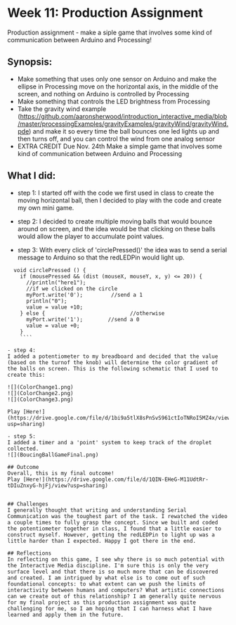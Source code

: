 # Week 11: Production Assignment
Production assignment - make a siple game that involves some kind of communication between Arduino and Processing!


## Synopsis:
- Make something that uses only one sensor on Arduino and make the ellipse in Processing move on the horizontal axis, in the middle of the screen, and nothing on Arduino is controlled by Processing
- Make something that controls the LED brightness from Processing
- Take the gravity wind example (https://github.com/aaronsherwood/introduction_interactive_media/blob/master/processingExamples/gravityExamples/gravityWind/gravityWind.pde) and make it so every time the ball bounces one led lights up and then turns off, and you can control the wind from one analog sensor
- EXTRA CREDIT Due Nov. 24th
Make a simple game that involves some kind of communication between Arduino and Processing

## What I did:

- step 1: 
I started off with the code we first used in class to create the moving horizontal ball, then I decided to play with the code and create my own mini game. 

- step 2: 
I decided to create multiple moving balls that would bounce around on screen, and the idea would be that clicking on these balls would allow the player to accumulate point values. 

- step 3:
With every click of 'circlePressed()' the idea was to send a serial message to Arduino so that the redLEDPin would light up. 

````
  void circlePressed () {
    if (mousePressed && (dist (mouseX, mouseY, x, y) <= 20)) {
      //println("here1");
      //if we clicked on the circle
      myPort.write('0');         //send a 1
      println("0");
      value = value +10;
    } else {                           //otherwise
      myPort.write('1');        //send a 0
      value = value +0;
    }
    ````

- step 4: 
I added a potentiometer to my breadboard and decided that the value (based on the turnof the knob) will determine the color gradient of the balls on screen. This is the following schematic that I used to create this:

![](ColorChange1.png)
![](ColorChange2.png)
![](ColorChange3.png)

Play [Here!](https://drive.google.com/file/d/1bi9a5tlX8sPnSvS961ctIoTNRoI5MZ4x/view?usp=sharing)

- step 5:
I added a timer and a 'point' system to keep track of the droplet collected. 
![](BoucingBallGameFinal.png)

## Outcome
Overall, this is my final outcome!
Play [Here!](https://drive.google.com/file/d/1QIN-EHeG-M11UdtRr-tDIuZnxyG-hjFj/view?usp=sharing)


## Challenges
I generally thought that writing and understanding Serial Communication was the toughest part of the task. I rewatched the video a couple times to fully grasp the concept. Since we built and coded the potentiometer together in class, I found that a little easier to construct myself. However, getting the redLEDPin to light up was a little harder than I expected. Happy I got there in the end. 

## Reflections
In reflecting on this game, I see why there is so much potential with the Interactive Media discipline. I'm sure this is only the very surface level and that there is so much more that can be discovered and created. I am intrigued by what else is to come out of such foundational concepts: to what extent can we push the limits of interactivity between humans and computers? What artistic connections can we create out of this relationship? I am generally quite nervous for my final project as this production assignment was quite challenging for me, so I am hoping that I can harness what I have learned and apply them in the future. 
